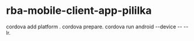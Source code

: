 # rba-mobile-client-app-pililka
cordova add platform <android><ios>.
  cordova prepare.
  cordova run android --device -- --lr.


